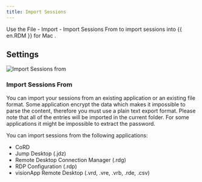 ```yaml
---
title: Import Sessions
---
```

Use the File - Import - Import Sessions From to import sessions into   {{ en.RDM }} for Mac .  

## Settings 

![Import Sessions from](https://webdevolutions.azureedge.net/docs/en/rdm/mac/clip10314.png) 

### Import Sessions From 

You can import your sessions from an existing application or an existing file format. Some application encrypt the data which makes it impossible to parse the content, therefore you must use a plain text export format. Please note that all of the entries will be imported in the current folder. For some applications it might be impossible to extract the password.  

You can import sessions from the following applications:  

* CoRD 
* Jump Desktop (.jdz) 
* Remote Desktop Connection Manager (.rdg) 
* RDP Configuration (.rdp) 
* visionApp Remote Desktop (.vrd, .vre, .vrb, .rde, .csv) 


